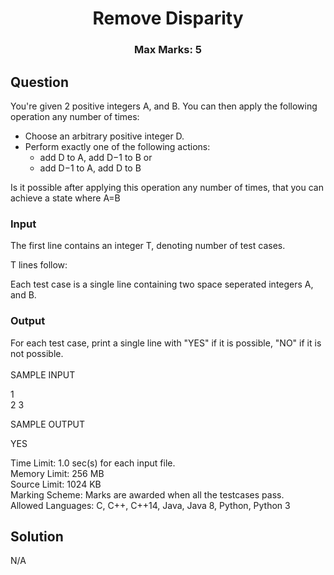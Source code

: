 <h1 align="center">Remove Disparity</h1>
<h3 align="center">Max Marks: 5</h3>

## Question

<p>You're given 2 positive integers A, and B. You can then apply the following operation any number of times:

* Choose an arbitrary positive integer D.
* Perform exactly one of the following actions:
    * add D to A, add D−1 to B or
    * add D−1 to A, add D to B

Is it possible after applying this operation any number of times, that you can achieve a state where A=B</p>

### Input
<p>The first line contains an integer T, denoting number of test cases.

T lines follow:

Each test case is a single line containing two space seperated integers A, and B.</p>

### Output
<p>
For each test case, print a single line with "YES" if it is possible, "NO" if it is not possible.
<br><br>
SAMPLE INPUT

1<br>
2 3

SAMPLE OUTPUT

YES
</p>

Time Limit: 1.0 sec(s) for each input file.<br>
Memory Limit: 256 MB<br>
Source Limit: 1024 KB<br>
Marking Scheme: Marks are awarded when all the testcases pass.<br>
Allowed Languages: C, C++, C++14, Java, Java 8, Python, Python 3<br>

## Solution
N/A

